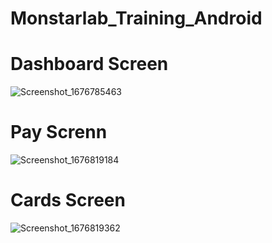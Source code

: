 # Monstarlab_Training_Android

# Dashboard Screen
![Screenshot_1676785463](https://user-images.githubusercontent.com/82720293/219930319-a35fa73a-1425-4f10-aaed-d87089cf2437.png)

# Pay Screnn
![Screenshot_1676819184](https://user-images.githubusercontent.com/82720293/219956790-af250f4b-11c9-422c-bf4a-989c1ba85e76.png)

# Cards Screen
![Screenshot_1676819362](https://user-images.githubusercontent.com/82720293/219956800-196b15db-e9c4-4f9b-9342-deb7c66bbea3.png)
